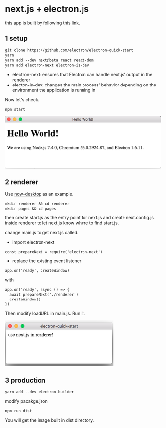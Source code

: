 # next.js + electron.js

this app is built by following this [link](https://leo.im/2017/electron-next).

## 1 setup
```
git clone https://github.com/electron/electron-quick-start
yarn
yarn add --dev next@beta react react-dom
yarn add electron-next electron-is-dev
```

* electron-next: ensures that Electron can handle next.js' output in the renderer
* electon-is-dev: changes the main process' behavior depending on the environment the application is running in

Now let's check.
```
npm start
```

![hello](https://github.com/rdwrcode/next-electron/raw/master/images/hello-electron.png "Hello Electron")

## 2 renderer
Use [now-desktop](https://github.com/zeit/now-desktop) as an example.

```
mkdir renderer && cd renderer
mkdir pages && cd pages
```

then create start.js as the entry point for next.js and create next.config.js inside renderer to let next.js know where to find start.js.

change main.js to get next.js called.
* import electron-next
```
const prepareNext = require('electron-next')
```
* replace the existing event listener 
```
app.on('ready', createWindow)
```
with 
```
app.on('ready', async () => {
  await prepareNext('./renderer')
  createWindow()
})
```

Then modify loadURL in main.js. Run it.

![hello](https://github.com/rdwrcode/next-electron/raw/master/images/hello-next.png "Hello Next")

## 3 production
```
yarn add --dev electron-builder
```
modify pacakge.json

```
npm run dist
```
You will get the image built in dist directory.



